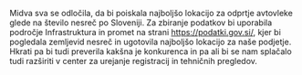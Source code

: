 Midva sva se odločila, da bi poiskala najboljšo lokacijo za odprtje avtovleke glede na število nesreč po Sloveniji. Za zbiranje podatkov bi uporabila področje  Infrastruktura in promet na strani https://podatki.gov.si/, kjer bi pogledala zemljevid nesreč in ugotovila najboljšo lokacijo za naše podjetje. Hkrati pa bi tudi preverila kakšna je konkurenca in pa ali bi se nam splačalo tudi razširiti v center za urejanje registracij in tehničnih pregledov.

